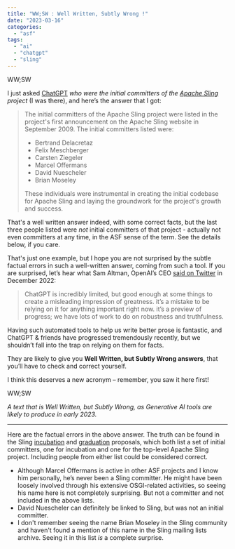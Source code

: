 ```yaml
---
title: "WW;SW : Well Written, Subtly Wrong !"
date: "2023-03-16"
categories: 
  - "asf"
tags: 
  - "ai"
  - "chatgpt"
  - "sling"
---
```


WW;SW

I just asked [ChatGPT](https://chat.openai.com/chat) _who were the initial committers of the [Apache Sling](https://sling.apache.org/) project_ (I was there), and here’s the answer that I got:

> The initial committers of the Apache Sling project were listed in the project's first announcement on the Apache Sling website in September 2009. The initial committers listed were:
> 
> - Bertrand Delacretaz
> - Felix Meschberger
> - Carsten Ziegeler
> - Marcel Offermans
> - David Nuescheler
> - Brian Moseley
> 
> These individuals were instrumental in creating the initial codebase for Apache Sling and laying the groundwork for the project's growth and success.

That's a well written answer indeed, with some correct facts, but the last three people listed were _not_ initial committers of that project - actually not even committers at any time, in the ASF sense of the term. See the details below, if you care.

That's just one example, but I hope you are not surprised by the subtle factual errors in such a well-written answer, coming from such a tool. If you are surprised, let’s hear what Sam Altman, OpenAI’s CEO [said on Twitter](https://twitter.com/sama/status/1601731295792414720) in December 2022:

> ChatGPT is incredibly limited, but good enough at some things to create a misleading impression of greatness. it’s a mistake to be relying on it for anything important right now. it’s a preview of progress; we have lots of work to do on robustness and truthfulness.

Having such automated tools to help us write better prose is fantastic, and ChatGPT & friends have progressed tremendously recently, but we shouldn’t fall into the trap on relying on them for facts.

They are likely to give you **Well Written, but Subtly Wrong answers**, that you’ll have to check and correct yourself.

I think this deserves a new acronym – remember, you saw it here first!

WW;SW

_A text that is Well Written, but Subtly Wrong, as Generative AI tools are likely to produce in early 2023._

* * *

Here are the factual errors in the above answer. The truth can be found in the Sling [incubation](https://lists.apache.org/thread/bjjqpsxs5dd5rkhvdgj0zokcdj1dp36q) and [graduation](https://lists.apache.org/thread/t4ybvc540n5xq728k29h8hl85y41bwv8) proposals, which both list a set of initial committers, one for incubation and one for the top-level Apache Sling project. Including people from either list could be considered correct.

- Although Marcel Offermans is active in other ASF projects and I know him personally, he’s never been a Sling committer. He might have been loosely involved through his extensive OSGI-related activities, so seeing his name here is not completely surprising. But not a committer and not included in the above lists.
- David Nuescheler can definitely be linked to Sling, but was not an initial committer.
- I don't remember seeing the name Brian Moseley in the Sling community and haven't found a mention of this name in the Sling mailing lists archive. Seeing it in this list _is_ a complete surprise.
